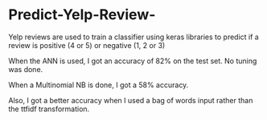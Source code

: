 # Predict-Yelp-Review-
Yelp reviews are used to train a classifier using keras libraries to predict if a review is positive (4 or 5) or negative (1, 2 or 3)

When the ANN is used, I got an accuracy of 82% on the test set. No tuning was done. 

When a Multinomial NB is done, I got a 58% accuracy. 

Also, I got a better accuracy when I used a bag of words input rather than the ttfidf transformation. 
